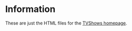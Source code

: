 # Information

These are just the HTML files for the [TVShows homepage](http://victorpimentel.com/tvshows/).